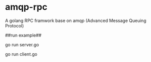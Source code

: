 # amqp-rpc 
A golang RPC framwork base on amqp (Advanced Message Queuing Protocol)


##run example##

go run server.go

go run client.go


